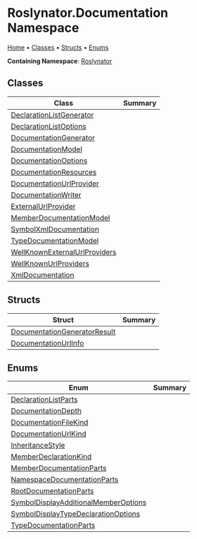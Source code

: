 <a name="_top"></a>

# Roslynator\.Documentation Namespace

[Home](../../README.md#_top) &#x2022; [Classes](#classes) &#x2022; [Structs](#structs) &#x2022; [Enums](#enums)

**Containing Namespace**: [Roslynator](../README.md#_top)

## Classes

| Class | Summary |
| ----- | ------- |
| [DeclarationListGenerator](DeclarationListGenerator/README.md#_top) | |
| [DeclarationListOptions](DeclarationListOptions/README.md#_top) | |
| [DocumentationGenerator](DocumentationGenerator/README.md#_top) | |
| [DocumentationModel](DocumentationModel/README.md#_top) | |
| [DocumentationOptions](DocumentationOptions/README.md#_top) | |
| [DocumentationResources](DocumentationResources/README.md#_top) | |
| [DocumentationUrlProvider](DocumentationUrlProvider/README.md#_top) | |
| [DocumentationWriter](DocumentationWriter/README.md#_top) | |
| [ExternalUrlProvider](ExternalUrlProvider/README.md#_top) | |
| [MemberDocumentationModel](MemberDocumentationModel/README.md#_top) | |
| [SymbolXmlDocumentation](SymbolXmlDocumentation/README.md#_top) | |
| [TypeDocumentationModel](TypeDocumentationModel/README.md#_top) | |
| [WellKnownExternalUrlProviders](WellKnownExternalUrlProviders/README.md#_top) | |
| [WellKnownUrlProviders](WellKnownUrlProviders/README.md#_top) | |
| [XmlDocumentation](XmlDocumentation/README.md#_top) | |

## Structs

| Struct | Summary |
| ------ | ------- |
| [DocumentationGeneratorResult](DocumentationGeneratorResult/README.md#_top) | |
| [DocumentationUrlInfo](DocumentationUrlInfo/README.md#_top) | |

## Enums

| Enum | Summary |
| ---- | ------- |
| [DeclarationListParts](DeclarationListParts/README.md#_top) | |
| [DocumentationDepth](DocumentationDepth/README.md#_top) | |
| [DocumentationFileKind](DocumentationFileKind/README.md#_top) | |
| [DocumentationUrlKind](DocumentationUrlKind/README.md#_top) | |
| [InheritanceStyle](InheritanceStyle/README.md#_top) | |
| [MemberDeclarationKind](MemberDeclarationKind/README.md#_top) | |
| [MemberDocumentationParts](MemberDocumentationParts/README.md#_top) | |
| [NamespaceDocumentationParts](NamespaceDocumentationParts/README.md#_top) | |
| [RootDocumentationParts](RootDocumentationParts/README.md#_top) | |
| [SymbolDisplayAdditionalMemberOptions](SymbolDisplayAdditionalMemberOptions/README.md#_top) | |
| [SymbolDisplayTypeDeclarationOptions](SymbolDisplayTypeDeclarationOptions/README.md#_top) | |
| [TypeDocumentationParts](TypeDocumentationParts/README.md#_top) | |

